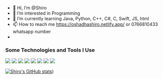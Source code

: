 - 👋 Hi, I’m @Shiro
- 👀 I’m interested in Programming
- 🌱 I’m currently learning Java, Python, C++, C#, C, Swift, JS, html
- 📫 How to reach me https://oshadhashiro.netlify.app/  or  0766810433 whatsapp number
- 
### Some Technologies and Tools I Use
<img src="https://img.shields.io/badge/java%20-%2300599C.svg?&style=for-the-badge&logo">
<img src="https://img.shields.io/badge/javaFX%20-%2300599C.svg?&style=for-the-badge&logo">
<img src="https://img.shields.io/badge/c++%20-%2300599C.svg?&style=for-the-badge&logo">
<img src="https://img.shields.io/badge/python%20-%2300599C.svg?&style=for-the-badge&logo">
<img src="https://img.shields.io/badge/android%20-%2300599C.svg?&style=for-the-badge&logo">
<img src="https://img.shields.io/badge/html%20-%2300599C.svg?&style=for-the-badge&logo">
<img src="https://img.shields.io/badge/css%20-%2300599C.svg?&style=for-the-badge&logo">
<img src="https://img.shields.io/badge/javascript%20-%2300599C.svg?&style=for-the-badge&logo">

[![Shiro's GitHub stats](https://github-readme-stats.vercel.app/api?username=TECHforGEEKS&show_icons=true)](https://github.com/TECHforGEEKS/github-readme-stats))
